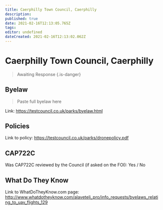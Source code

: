 ```yaml
---
title: Caerphilly Town Council, Caerphilly
description: 
published: true
date: 2021-02-16T12:13:05.765Z
tags: 
editor: undefined
dateCreated: 2021-02-16T12:13:02.062Z
---
```


# Caerphilly Town Council, Caerphilly
>  Awaiting Response
> {.is-danger}

## Byelaw
> Paste full byelaw here

Link:
https://testcouncil.co.uk/parks/byelaw.html

## Policies
Link to policy:
https://testcouncil.co.uk/parks/dronepolicy.pdf

## CAP722C

Was CAP722C reviewed by the Council (if asked on the FOI): Yes / No

## What Do They Know

Link to WhatDoTheyKnow.com page:
http://www.whatdotheyknow.com/alaveteli_pro/info_requests/byelaws_relating_to_uav_flights_129

